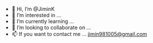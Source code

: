 - 👋 Hi, I’m @JiminK
- 👀 I’m interested in ...
- 🌱 I’m currently learning ...
- 💞️ I’m looking to collaborate on ...
- 📫 If you want to contact me ... jimin981005@gmail.com

<!---
JiminK/JiminK is a ✨ special ✨ repository because its `README.md` (this file) appears on your GitHub profile.
You can click the Preview link to take a look at your changes.
--->
